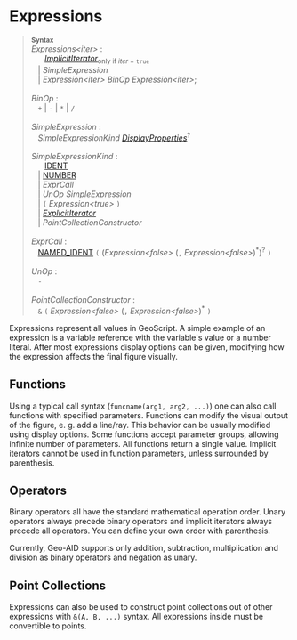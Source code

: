 # Expressions

> <sup>**Syntax**</sup>\
> *Expressions&lt;iter&gt;* :\
> &nbsp;&nbsp; &nbsp;&nbsp; [*ImplicitIterator*](iterators.md)<sub>only if *iter* = `true`</sub>\
> &nbsp;&nbsp; | *SimpleExpression*\
> &nbsp;&nbsp; | *Expression&lt;iter&gt;* *BinOp* *Expression&lt;iter&gt;*;\
> \
> *BinOp* :\
> &nbsp;&nbsp; `+` | `-` | `*` | `/`\
> \
> *SimpleExpression* :\
> &nbsp;&nbsp; *SimpleExpressionKind* *[DisplayProperties](display-properties.md)*<sup>?</sup>\
> \
> *SimpleExpressionKind* :\
> &nbsp;&nbsp; &nbsp;&nbsp; [IDENT](identifiers.md)\
> &nbsp;&nbsp; | [NUMBER](numbers.md)\
> &nbsp;&nbsp; | *ExprCall*\
> &nbsp;&nbsp; | *UnOp* *SimpleExpression*\
> &nbsp;&nbsp; | `(` *Expression&lt;true&gt;* `)`\
> &nbsp;&nbsp; | *[ExplicitIterator](iterators.md)*\
> &nbsp;&nbsp; | *PointCollectionConstructor*\
>\
> *ExprCall* :\
> &nbsp;&nbsp; [NAMED_IDENT](identifiers.md) `(` (*Expression&lt;false&gt;* (`,` *Expression&lt;false&gt;*)<sup>\*</sup>)<sup>?</sup> `)`\
> \
> *UnOp* :\
> &nbsp;&nbsp; `-`\
> \
> *PointCollectionConstructor* :\
> &nbsp;&nbsp; `&` `(` *Expression&lt;false&gt;* (`,` *Expression&lt;false&gt;*)<sup>\*</sup> `)`

Expressions represent all values in GeoScript. A simple example of an expression is a variable reference with the variable's value or a number literal. After most expressions display options can be given, modifying how the expression affects the final figure visually.

## Functions
Using a typical call syntax (`funcname(arg1, arg2, ...)`) one can also call functions with specified parameters. Functions can modify the visual output of the figure, e. g. add a line/ray. This behavior can be usually modified using display options. Some functions accept parameter groups, allowing infinite number of parameters. All functions return a single value. Implicit iterators cannot be used in function parameters, unless surrounded by parenthesis.

## Operators
Binary operators all have the standard mathematical operation order. Unary operators always precede binary operators and implicit iterators always precede all operators. You can define your own order with parenthesis.

Currently, Geo-AID supports only addition, subtraction, multiplication and division as binary operators and negation as unary.

## Point Collections
Expressions can also be used to construct point collections out of other expressions with `&(A, B, ...)` syntax. All expressions inside must be convertible to points.